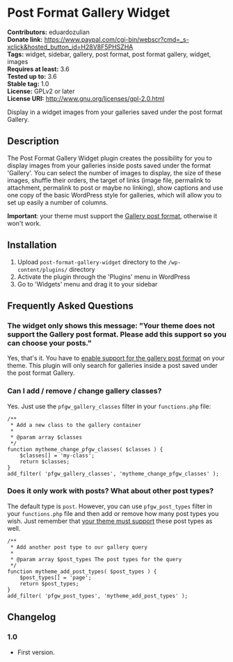 # Post Format Gallery Widget #
**Contributors:** eduardozulian  
**Donate link:** https://www.paypal.com/cgi-bin/webscr?cmd=_s-xclick&hosted_button_id=H28V8F5PHSZHA  
**Tags:** widget, sidebar, gallery, post format, post format gallery, widget, images  
**Requires at least:** 3.6  
**Tested up to:** 3.6  
**Stable tag:** 1.0  
**License:** GPLv2 or later  
**License URI:** http://www.gnu.org/licenses/gpl-2.0.html  

Display in a widget images from your galleries saved under the post format Gallery.

## Description ##

The Post Format Gallery Widget plugin creates the possibility for you to display images from your galleries inside posts saved under the format 'Gallery'. You can select the number of images to display, the size of these images, shuffle their orders, the target of links (image file, permalink to attachment, permalink to post or maybe no linking), show captions and use one copy of the basic WordPress style for galleries, which will allow you to set up easily a number of columns.

**Important**: your theme must support the [Gallery post format](http://codex.wordpress.org/Post_Formats#Adding_Theme_Support), otherwise it won't work.  

## Installation ##

1. Upload `post-format-gallery-widget` directory to the `/wp-content/plugins/` directory
2. Activate the plugin through the 'Plugins' menu in WordPress
3. Go to 'Widgets' menu and drag it to your sidebar

## Frequently Asked Questions ##

### The widget only shows this message: "Your theme does not support the Gallery post format. Please add this support so you can choose your posts." ###

Yes, that's it. You have to [enable support for the gallery post format](http://codex.wordpress.org/Post_Formats#Adding_Theme_Support) on your theme. This plugin will only search for galleries inside a post saved under the post format Gallery.


### Can I add / remove / change gallery classes? ###

Yes. Just use the `pfgw_gallery_classes` filter in your `functions.php` file:

```
/**
 * Add a new class to the gallery container
 *
 * @param array $classes 
 */
function mytheme_change_pfgw_classes( $classes ) {
	$classes[] = 'my-class';
	return $classes;
}
add_filter( 'pfgw_gallery_classes', 'mytheme_change_pfgw_classes' );
```

### Does it only work with posts? What about other post types? ###

The default type is <code>post</code>. However, you can use `pfgw_post_types` filter in your `functions.php` file and then add or remove how many post types you wish. Just remember that [your theme must support](http://codex.wordpress.org/Post_Formats#Adding_Post_Type_Support) these post types as well.
```
/**
 * Add another post type to our gallery query
 *
 * @param array $post_types The post types for the query 
 */
function mytheme_add_post_types( $post_types ) {
	$post_types[] = 'page';
	return $post_types;
}
add_filter( 'pfgw_post_types', 'mytheme_add_post_types' );
```

## Changelog ##

### 1.0 ###
* First version.